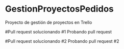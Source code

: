 # GestionProyectosPedidos
Proyecto de gestión de proyectos en Trello

#Pull request solucionando #1
Probando pull request

#Pull request solucionando #2
Probando pull request #2
